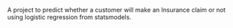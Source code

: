 A project to predict whether a customer will make an Insurance claim or not using  logistic regression from statsmodels.